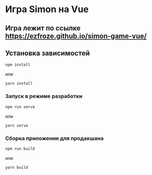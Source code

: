 # Игра Simon на Vue

## Игра лежит по ссылке https://ezfroze.github.io/simon-game-vue/

## Установка зависимостей
```
npm install
```
или
```
yarn install
```

### Запуск в режиме разработки
```
npm run serve
```
или
```
yarn serve
```

### Сборка приложения для продакшана
```
npm run build
```
или
```
yarn build
```
